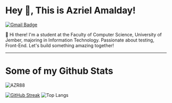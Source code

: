 # Hey 👋, This is Azriel Amalday!
[![Gmail Badge](https://img.shields.io/badge/azrielamaldany@gmail.com-143?style=for-the-badge&logo=gmail&logoColor=black&color=white&labelColor=yellow&link=mailto:azrielamaldany@gmail.com)](mailto:azrielamaldany@gmail.com) 
<p align='left'>👋 Hi there! I'm a student at the Faculty of Computer Science, University of Jember, majoring in Information Technology. Passionate about testing, Front-End. Let's build something amazing together!</p>

---

# Some of my Github Stats
<p align='left'> <img src='https://komarev.com/ghpvc/?username=AZR88&style=flat-square&color=yellow' alt='AZR88' /> </p>

[![GitHub Streak](https://streak-stats.demolab.com?user=AZR88&theme=ads-juicy-fresh&hide_border=true&mode=weekly)](https://git.io/streak-stats)
![Top Langs](https://github-readme-stats.vercel.app/api/top-langs/?username=AZR88&theme=radical&show_icons=true&layout=compact&langs_count=8&size_weight=0.5&count_weight=0.5)
